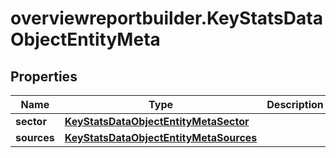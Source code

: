 # overviewreportbuilder.KeyStatsDataObjectEntityMeta

## Properties

Name | Type | Description | Notes
------------ | ------------- | ------------- | -------------
**sector** | [**KeyStatsDataObjectEntityMetaSector**](KeyStatsDataObjectEntityMetaSector.md) |  | [optional] 
**sources** | [**KeyStatsDataObjectEntityMetaSources**](KeyStatsDataObjectEntityMetaSources.md) |  | [optional] 


